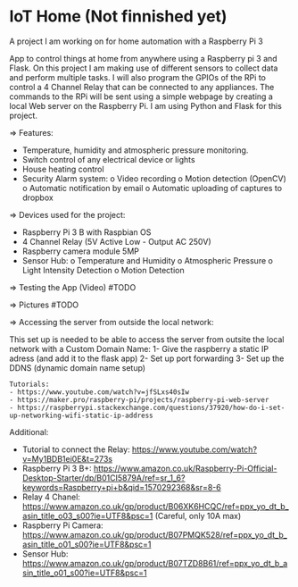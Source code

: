 # IoT Home (Not finnished yet)
A project I am working on for home automation with a Raspberry Pi 3

App to control things at home from anywhere using a Raspberry pi 3 and Flask. On this project I am making use of different sensors to collect data and perform multiple tasks. I will also program the GPIOs of the RPi to control a 4 Channel Relay that can be connected to any appliances. 
The commands to the RPi will be sent using a simple webpage by creating a local Web server on the Raspberry Pi. I am using Python and Flask for this project.

=> Features:
  -	Temperature, humidity and atmospheric pressure monitoring.
  -	Switch control of any electrical device or lights
  -	House heating control
  -	Security Alarm system:
      o	Video recording
      o	Motion detection (OpenCV)
      o	Automatic notification by email
      o	Automatic uploading of captures to dropbox

=> Devices used for the project:
  -	Raspberry Pi 3 B with Raspbian OS
  -	4 Channel Relay (5V Active Low - Output AC 250V)
  -	Raspberry camera module 5MP 
  -	Sensor Hub:
      o	Temperature and Humidity
      o	Atmospheric Pressure
      o	Light Intensity Detection
      o	Motion Detection

=> Testing the App (Video)  #TODO

=> Pictures  #TODO


=> Accessing the server from outside the local network:

  This set up is needed to be able to access the server from outsite the local network with a Custom Domain Name:
    1- Give the raspberry a static IP adress (and add it to the flask app)
    2- Set up port forwarding
    3- Set up the DDNS (dynamic domain name setup)

    Tutorials:
    - https://www.youtube.com/watch?v=jfSLxs40sIw
    - https://maker.pro/raspberry-pi/projects/raspberry-pi-web-server
    - https://raspberrypi.stackexchange.com/questions/37920/how-do-i-set-up-networking-wifi-static-ip-address


Additional:
  - Tutorial to connect the Relay:
  https://www.youtube.com/watch?v=My1BDB1ei0E&t=273s
  -	Raspberry Pi 3 B+: 
  https://www.amazon.co.uk/Raspberry-Pi-Official-Desktop-Starter/dp/B01CI5879A/ref=sr_1_6?keywords=Raspberry+pi+b&qid=1570292368&sr=8-6
  -	Relay 4 Chanel: 
  https://www.amazon.co.uk/gp/product/B06XK6HCQC/ref=ppx_yo_dt_b_asin_title_o03_s00?ie=UTF8&psc=1 (Careful, only 10A max)
  -	Raspberry Pi Camera: 
  https://www.amazon.co.uk/gp/product/B07PMQK528/ref=ppx_yo_dt_b_asin_title_o01_s00?ie=UTF8&psc=1
  -	Sensor Hub: 
  https://www.amazon.co.uk/gp/product/B07TZD8B61/ref=ppx_yo_dt_b_asin_title_o01_s00?ie=UTF8&psc=1
